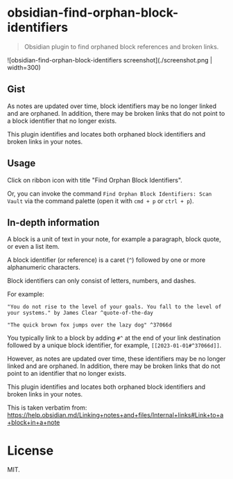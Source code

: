 # obsidian-find-orphan-block-identifiers

> Obsidian plugin to find orphaned block references and broken links.

![obsidian-find-orphan-block-identifiers screenshot](./screenshot.png | width=300)

## Gist

As notes are updated over time, block identifiers may be no longer linked and are orphaned. In addition, there may be broken links that do not point to a block identifier that no longer exists.

This plugin identifies and locates both orphaned block identifiers and broken links in your notes.

## Usage

Click on ribbon icon with title "Find Orphan Block Identifiers".

Or, you can invoke the command `Find Orphan Block Identifiers: Scan Vault` via the command palette (open it with `cmd + p` or `ctrl + p`).

## In-depth information

A block is a unit of text in your note, for example a paragraph, block quote, or even a list item.

A block identifier (or reference) is a caret (`^`) followed by one or more alphanumeric characters.

Block identifiers can only consist of letters, numbers, and dashes.

For example:

```
"You do not rise to the level of your goals. You fall to the level of your systems." by James Clear ^quote-of-the-day

"The quick brown fox jumps over the lazy dog" ^37066d
```

You typically link to a block by adding `#^` at the end of your link destination followed by a unique block identifier, for example, `[[2023-01-01#^37066d]]`.

However, as notes are updated over time, these identifiers may be no longer linked and are orphaned. In addition, there may be broken links that do not point to an identifier that no longer exists.

This plugin identifies and locates both orphaned block identifiers and broken links in your notes.

This is taken verbatim from: https://help.obsidian.md/Linking+notes+and+files/Internal+links#Link+to+a+block+in+a+note

# License

MIT.
